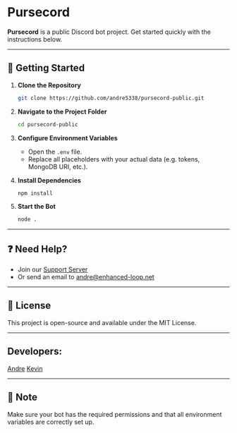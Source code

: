# Pursecord

**Pursecord** is a public Discord bot project. Get started quickly with the instructions below.

---

## 🚀 Getting Started

1. **Clone the Repository**
   ```bash
   git clone https://github.com/andre5338/pursecord-public.git
   ```

2. **Navigate to the Project Folder**
   ```bash
   cd pursecord-public
   ```

3. **Configure Environment Variables**

   - Open the `.env` file.
   - Replace all placeholders with your actual data (e.g. tokens, MongoDB URI, etc.).

4. **Install Dependencies**
   ```bash
   npm install
   ```

5. **Start the Bot**
   ```bash
   node .
   ```

---

## ❓ Need Help?

- Join our [Support Server](https://discord.gg/nvz8SrnRbf)
- Or send an email to [andre@enhanced-loop.net](mailto:andre@enhanced-loop.net)

---

## 🧾 License

This project is open-source and available under the MIT License.

---

## Developers:

[Andre](https://github.com/andre5338)
[Kevin](https://github.com/MDSerialDesignationN)

---
## 📌 Note

Make sure your bot has the required permissions and that all environment variables are correctly set up.